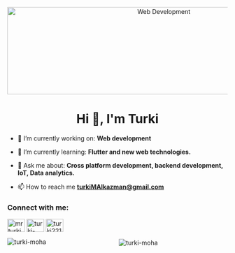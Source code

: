 <p align="center"><img src="https://lilacinfotech.com/lilac_assets/images/what-we-do/app-development/banner.svg" alt="Web Development" class="header-img" width="700" height="200"></p>
<h1 align="center">Hi 👋, I'm Turki</h1>

- 🔭 I’m currently working on: **Web development**

- 🌱 I’m currently learning: **Flutter and new web technologies.**

- 💬 Ask me about: **Cross platform development, backend development, IoT, Data analytics.**

- 📫 How to reach me **turkiMAlkazman@gmail.com**

<h3 align="left">Connect with me:</h3>
<p align="left">
<a href="https://twitter.com/mrturkim7" target="blank"><img align="center" src="https://raw.githubusercontent.com/rahuldkjain/github-profile-readme-generator/master/src/images/icons/Social/twitter.svg" alt="mrturkim7" height="30" width="40" /></a>
<a href="https://linkedin.com/in/turki-alkazman" target="blank"><img align="center" src="https://raw.githubusercontent.com/rahuldkjain/github-profile-readme-generator/master/src/images/icons/Social/linked-in-alt.svg" alt="turki-alkazman" height="30" width="40" /></a>
<a href="https://www.leetcode.com/turki221m" target="blank"><img align="center" src="https://raw.githubusercontent.com/rahuldkjain/github-profile-readme-generator/master/src/images/icons/Social/leet-code.svg" alt="turki221m" height="30" width="40" /></a>
</p>

<p align="center"><img align="left" src="https://github-readme-stats.vercel.app/api/top-langs?username=turki-moha&show_icons=true&locale=en&layout=compact" alt="turki-moha" /></p>

<p align="center">&nbsp;<img align="center" src="https://github-readme-stats.vercel.app/api?username=turki-moha&show_icons=true&locale=en" alt="turki-moha" /></p>
